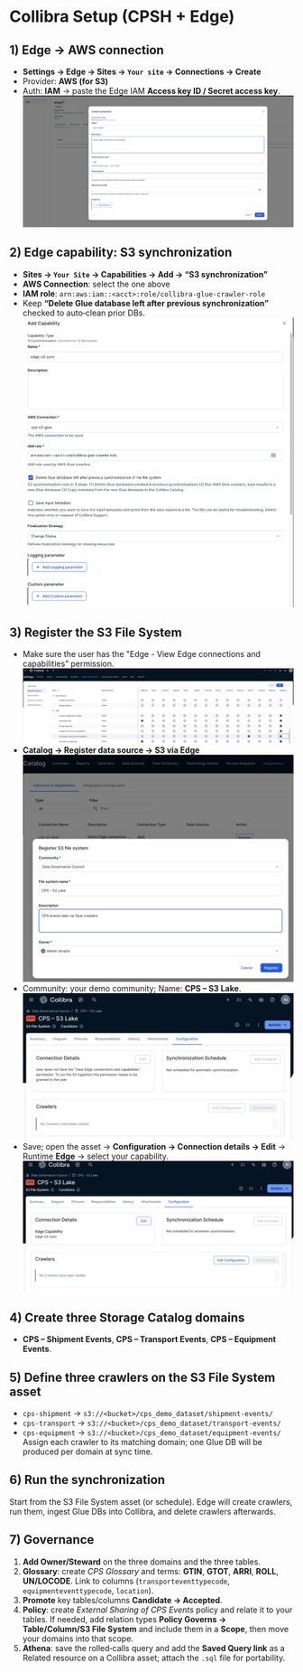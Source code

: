 # Collibra Setup (CPSH + Edge)

## 1) Edge → AWS connection
- **Settings → Edge → Sites → `Your site` → Connections → Create**
- Provider: **AWS (for S3)**
- Auth: **IAM** → paste the Edge IAM **Access key ID / Secret access key**.
![CPSH Glue Demo](./images/edge-connection.png)

## 2) Edge capability: **S3 synchronization**
- **Sites → `Your Site` → Capabilities → Add → “S3 synchronization”**
- **AWS Connection**: select the one above
- **IAM role**: `arn:aws:iam::<acct>:role/collibra-glue-crawler-role`
- Keep **“Delete Glue database left after previous synchronization”** checked to auto‑clean prior DBs.
![CPSH Glue Demo](./images/edge-capability.png)

## 3) Register the S3 File System
- Make sure the user has the "Edge - View Edge connections and capabilities” permission.
![CPSH Glue Demo](./images/edge-connections-capabilities.png)
- **Catalog → Register data source → S3 via Edge**
![CPSH Glue Demo](./images/register-data-source.png)
- Community: your demo community; Name: **CPS – S3 Lake**.
![CPSH Glue Demo](./images/edge-s3lake-config.png)
- Save; open the asset → **Configuration → Connection details → Edit** → Runtime **Edge** → select your capability.
![CPSH Glue Demo](./images/edge-s3-sync.png)

## 4) Create three **Storage Catalog** domains
- **CPS – Shipment Events**, **CPS – Transport Events**, **CPS – Equipment Events**.

## 5) Define three **crawlers** on the S3 File System asset
- `cps-shipment` → `s3://<bucket>/cps_demo_dataset/shipment-events/`
- `cps-transport` → `s3://<bucket>/cps_demo_dataset/transport-events/`
- `cps-equipment` → `s3://<bucket>/cps_demo_dataset/equipment-events/`
Assign each crawler to its matching domain; one Glue DB will be produced per domain at sync time.

## 6) Run the synchronization
Start from the S3 File System asset (or schedule). Edge will create crawlers, run them, ingest Glue DBs into Collibra, and delete crawlers afterwards.

## 7) Governance 
1. **Add Owner/Steward** on the three domains and the three tables.
2. **Glossary**: create *CPS Glossary* and terms: **GTIN**, **GTOT**, **ARRI**, **ROLL**, **UN/LOCODE**. Link to columns (`transporteventtypecode`, `equipmenteventtypecode`, `location`).
3. **Promote** key tables/columns **Candidate → Accepted**.
4. **Policy**: create *External Sharing of CPS Events* policy and relate it to your tables. If needed, add relation types **Policy Governs → Table/Column/S3 File System** and include them in a **Scope**, then move your domains into that scope.
5. **Athena**: save the rolled‑calls query and add the **Saved Query link** as a Related resource on a Collibra asset; attach the `.sql` file for portability.
